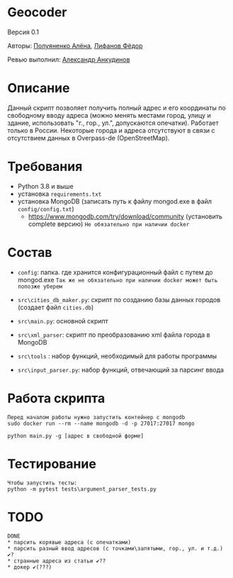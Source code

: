 # Geocoder
Версия 0.1

Авторы: [Полуяненко Алёна](https://github.com/NiripsaKakVsegda), [Лифанов Фёдор](https://github.com/amagoosebitch)

Ревью выполнил: [Александр Анкудинов](https://github.com/xelez)
# Описание
Данный скрипт позволяет получить полный адрес и его координаты по свободному вводу адреса (можно менять местами город, улицу и здание, 
использовать "г., гор., ул.", допускаются опечатки). Работает только в России. Некоторые города и адреса отсутствуют в связи с отсутствием
данных в Overpass-de (OpenStreetMap). 
# Требования
* Python 3.8 и выше
* установка `requirements.txt`
* установка MongoDB (записать путь к файлу mongod.exe в файл `config/config.txt`)
    * https://www.mongodb.com/try/download/community (установить complete версию)
    `Не обязательно при наличии docker`
# Состав
* `config`: папка. где хранится конфигурационный файл с путем до mongod.exe
`Так же не обязательно при наличии docker
  может быть попозже уберем`

* `src\cities_db_maker.py`: скрипт по созданию базы данных городов (создает файл `cities.db`)

* `src\main.py`: основной скрипт

* `src\xml_parser`: скрипт по преобразованию xml файла города в MongoDB

* `src\tools` : набор функций, необходимый для работы программы

* `src\input_parser.py`: набор функций, отвечающий за парсинг ввода
# Работа скрипта
```
Перед началом работы нужно запустить контейнер с mongodb
sudo docker run --rm --name mongodb -d -p 27017:27017 mongo

python main.py -g [адрес в свободной форме]
```
# Тестирование
```
Чтобы запустить тесты:
python -m pytest tests\argument_parser_tests.py
```
# TODO
```
DONE
* парсить корявые адреса (с опечатками)
* парсить разный ввод адресов (с точками\запятыми, гор., ул. и т.д.) ✔?
* странные адреса из статьи ✔??
* докер ✔(???)
```
